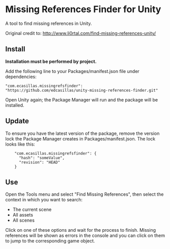 # Missing References Finder for Unity
A tool to find missing references in Unity.

Original credit to: http://www.li0rtal.com/find-missing-references-unity/

## Install ##

**Installation must be performed by project.**

Add the following line to your Packages/manifest.json file under dependencies:

    "com.ecasillas.missingrefsfinder": "https://github.com/edcasillas/unity-missing-references-finder.git"
    
Open Unity again; the Package Manager will run and the package will be installed.

## Update ##

To ensure you have the latest version of the package, remove the version lock the Package Manager creates in Packages/manifest.json. The lock looks like this:

```
    "com.ecasillas.missingrefsfinder": {
      "hash": "someValue",
      "revision": "HEAD"
    }
```

## Use ##

Open the Tools menu and select "Find Missing References", then select the context in which you want to search:
- The current scene
- All assets
- All scenes

Click on one of these options and wait for the process to finish. Missing references will be shown as errors in the console and you can click on them to jump to the corresponding game object.

